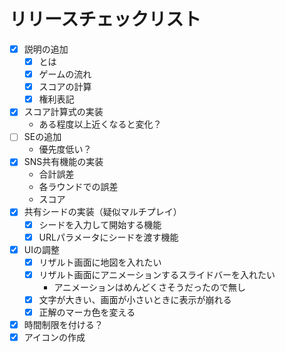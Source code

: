 # リリースチェックリスト

- [x] 説明の追加
    - [x] とは
    - [x] ゲームの流れ
    - [x] スコアの計算
    - [x] 権利表記
- [x] スコア計算式の実装
    - ある程度以上近くなると変化？
- [ ] SEの追加
    - 優先度低い？
- [x] SNS共有機能の実装
    - 合計誤差
    - 各ラウンドでの誤差
    - スコア
- [x] 共有シードの実装（疑似マルチプレイ）
    - [x] シードを入力して開始する機能
    - [x] URLパラメータにシードを渡す機能
- [x] UIの調整
    - [x] リザルト画面に地図を入れたい
    - [x] リザルト画面にアニメーションするスライドバーを入れたい
        - アニメーションはめんどくさそうだったので無し
    - [x] 文字が大きい、画面が小さいときに表示が崩れる
    - [x] 正解のマーカ色を変える
- [x] 時間制限を付ける？
- [x] アイコンの作成
